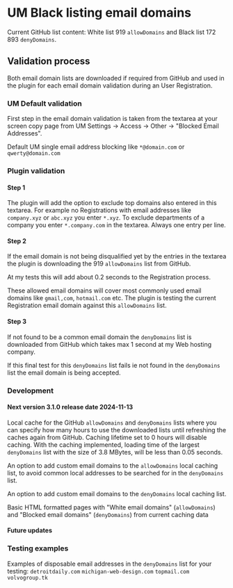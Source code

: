 # UM Black listing email domains
Current GitHub list content: White list 919 `allowDomains` and Black list 172 893 `denyDomains`.
## Validation process
Both email domain lists are downloaded if required from GitHub 
and used in the plugin for each email domain validation during an User Registration.
### UM Default validation
First step in the email domain validation is taken from the textarea at your screen copy page 
from UM Settings -&gt; Access -&gt; Other -&gt; "Blocked Email Addresses".

Default UM single email address blocking like `*@domain.com` or `qwerty@domain.com`
### Plugin validation
#### Step 1
The plugin will add the option to exclude top domains also entered in this textarea.
For example no Registrations with email addresses like `company.xyz` or `abc.xyz` you enter `*.xyz`.
To exclude departments of a company you enter `*.company.com` in the textarea. Always one entry per line.
#### Step 2
If the email domain is not being disqualified yet by the entries in the textarea 
the plugin is downloading the 919 `allowDomains` list from GitHub.

At my tests this will add about 0.2 seconds to the Registration process.

These allowed email domains will cover most commonly used email domains like `gmail,com`, `hotmail.com` etc.
The plugin is testing the current Registration email domain against this `allowDomains` list.
#### Step 3
If not found to be a common email domain the `denyDomains` list is downloaded from GitHub 
which takes max 1 second at my Web hosting company. 

If this final test for this `denyDomains` list fails ie not found in the `denyDomains` list the email domain is being accepted.
### Development
#### Next version 3.1.0 release date 2024-11-13
Local cache for the GitHub `allowDomains` and `denyDomains` lists where you can specify how many hours to use the downloaded lists until refreshing the caches again from GitHub.
Caching lifetime set to 0 hours will disable caching.
With the caching implemented, loading time of the largest `denyDomains` list with the size of 3.8 MBytes,
will be less than 0.05 seconds.

An option to add custom email domains to the `allowDomains` local caching list, to avoid common local addresses to be searched for in the `denyDomains` list.

An option to add custom email domains to the `denyDomains` local caching list.

Basic HTML formatted pages with "White email domains" (`allowDomains`) and "Blocked email domains" (`denyDomains`) from current caching data
#### Future updates

### Testing examples
Examples of disposable email addresses in the `denyDomains` list for your testing: 
`detroitdaily.com` `michigan-web-design.com` `topmail.com` `volvogroup.tk`
